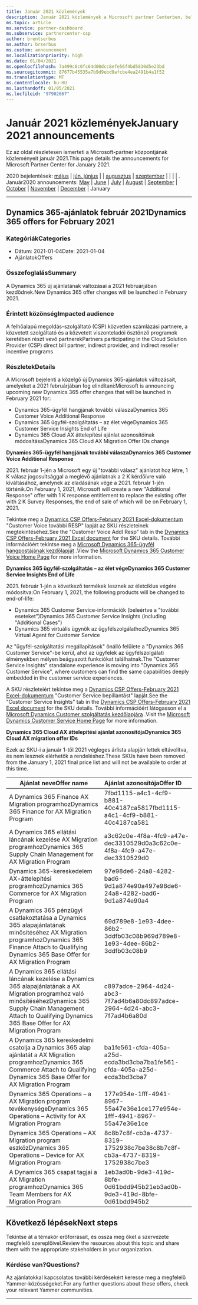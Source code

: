 ```yaml
---
title: Január 2021 közlemények
description: Január 2021 közlemények a Microsoft partner Centerben, beleértve az új képességeket, promóciókat, ajánlatokat, piacokat és a meglévő ajánlatok módosításait.
ms.topic: article
ms.service: partner-dashboard
ms.subservice: partnercenter-csp
author: brentserbus
ms.author: brserbus
ms.custom: announcement
ms.localizationpriority: high
ms.date: 01/04/2021
ms.openlocfilehash: 7a499c8c0fc64d00dcc8efe56f4bd5830d5e23bd
ms.sourcegitcommit: 87677b45535a7b9d9ebd9afcbe4ea2491b4a1f52
ms.translationtype: MT
ms.contentlocale: hu-HU
ms.lasthandoff: 01/05/2021
ms.locfileid: "97902667"
---
```

# <a name="january-2021-announcements"></a><span data-ttu-id="e74b5-103">Január 2021 közlemények</span><span class="sxs-lookup"><span data-stu-id="e74b5-103">January 2021 announcements</span></span>

<span data-ttu-id="e74b5-104">Ez az oldal részletesen ismerteti a Microsoft-partner központjának közleményeit január 2021.</span><span class="sxs-lookup"><span data-stu-id="e74b5-104">This page details the announcements for Microsoft Partner Center for January 2021.</span></span>

<span data-ttu-id="e74b5-105">2020 bejelentések: [május](2020-may.md)  |  [jún. június](2020-june.md)  |  [](2020-july.md)  |  [augusztus](2020-august.md)  |  [szeptember](2020-september.md)  |  [](2020-October.md)  |  [](2020-november.md)  |  [](2020-december.md) | . Január</span><span class="sxs-lookup"><span data-stu-id="e74b5-105">2020 announcements: [May](2020-may.md) | [June](2020-june.md) | [July](2020-july.md) | [August](2020-august.md) | [September](2020-september.md) | [October](2020-October.md) | [November](2020-november.md) | [December](2020-december.md) | January</span></span>

________________

## <a name="dynamics-365-offers-for-february-2021"></a><a name="1"></a><span data-ttu-id="e74b5-106">Dynamics 365-ajánlatok február 2021</span><span class="sxs-lookup"><span data-stu-id="e74b5-106">Dynamics 365 offers for February 2021</span></span>

### <a name="categories"></a><span data-ttu-id="e74b5-107">Kategóriák</span><span class="sxs-lookup"><span data-stu-id="e74b5-107">Categories</span></span>

- <span data-ttu-id="e74b5-108">Dátum: 2021-01-04</span><span class="sxs-lookup"><span data-stu-id="e74b5-108">Date: 2021-01-04</span></span>
- <span data-ttu-id="e74b5-109">Ajánlatok</span><span class="sxs-lookup"><span data-stu-id="e74b5-109">Offers</span></span>

### <a name="summary"></a><span data-ttu-id="e74b5-110">Összefoglalás</span><span class="sxs-lookup"><span data-stu-id="e74b5-110">Summary</span></span>

<span data-ttu-id="e74b5-111">A Dynamics 365 új ajánlatának változásai a 2021 februárjában kezdődnek.</span><span class="sxs-lookup"><span data-stu-id="e74b5-111">New Dynamics 365 offer changes will be launched in February 2021.</span></span>

### <a name="impacted-audience"></a><span data-ttu-id="e74b5-112">Érintett közönség</span><span class="sxs-lookup"><span data-stu-id="e74b5-112">Impacted audience</span></span>

<span data-ttu-id="e74b5-113">A felhőalapú megoldás-szolgáltató (CSP) közvetlen számlázási partnere, a közvetett szolgáltató és a közvetett viszonteladói ösztönző programok keretében részt vevő partnerek</span><span class="sxs-lookup"><span data-stu-id="e74b5-113">Partners participating in the Cloud Solution Provider (CSP) direct bill partner, indirect provider, and indirect reseller incentive programs</span></span>

### <a name="details"></a><span data-ttu-id="e74b5-114">Részletek</span><span class="sxs-lookup"><span data-stu-id="e74b5-114">Details</span></span>

<span data-ttu-id="e74b5-115">A Microsoft bejelenti a közelgő új Dynamics 365-ajánlatok változásait, amelyeket a 2021 februárjában fog elindítani:</span><span class="sxs-lookup"><span data-stu-id="e74b5-115">Microsoft is announcing upcoming new Dynamics 365 offer changes that will be launched in February 2021 for:</span></span>

- <span data-ttu-id="e74b5-116">Dynamics 365-ügyfél hangjának további válasza</span><span class="sxs-lookup"><span data-stu-id="e74b5-116">Dynamics 365 Customer Voice Additional Response</span></span>
- <span data-ttu-id="e74b5-117">Dynamics 365 ügyfél-szolgáltatás – az élet vége</span><span class="sxs-lookup"><span data-stu-id="e74b5-117">Dynamics 365 Customer Service Insights End of Life</span></span>
- <span data-ttu-id="e74b5-118">Dynamics 365 Cloud AX áttelepítési ajánlat azonosítóinak módosítása</span><span class="sxs-lookup"><span data-stu-id="e74b5-118">Dynamics 365 Cloud AX Migration Offer IDs change</span></span>

<span data-ttu-id="e74b5-119">**Dynamics 365-ügyfél hangjának további válasza**</span><span class="sxs-lookup"><span data-stu-id="e74b5-119">**Dynamics 365 Customer Voice Additional Response**</span></span>

<span data-ttu-id="e74b5-120">2021. február 1-jén a Microsoft egy új "további válasz" ajánlatot hoz létre, 1 K válasz jogosultsággal a meglévő ajánlatnak a 2 K kérdőívre való kiváltásához, amelynek az eladásának vége a 2021. február 1-jén történik.</span><span class="sxs-lookup"><span data-stu-id="e74b5-120">On February 1, 2021, Microsoft will create a new "Additional Response" offer with 1 K response entitlement to replace the existing offer with 2 K Survey Responses, the end of sale of which will be on February 1, 2021.</span></span>

<span data-ttu-id="e74b5-121">Tekintse meg a [Dynamics CSP Offers-February 2021 Excel-dokumentum](https://partner.microsoft.com/resources/detail/dynamics-csp-offers-february-2021-xls) "Customer Voice további RESP" lapját az SKU részleteinek megtekintéséhez.</span><span class="sxs-lookup"><span data-stu-id="e74b5-121">See the "Customer Voice Addl Resp" tab in the [Dynamics CSP Offers-February 2021 Excel document](https://partner.microsoft.com/resources/detail/dynamics-csp-offers-february-2021-xls) for the SKU details.</span></span> <span data-ttu-id="e74b5-122">További információért tekintse meg a [Microsoft Dynamics 365-ügyfél hangpostájának kezdőlapját](https://dynamics.microsoft.com/en-us/customer-voice/overview/) .</span><span class="sxs-lookup"><span data-stu-id="e74b5-122">View the [Microsoft Dynamics 365 Customer Voice Home Page](https://dynamics.microsoft.com/en-us/customer-voice/overview/) for more information.</span></span>

<span data-ttu-id="e74b5-123">**Dynamics 365 ügyfél-szolgáltatás – az élet vége**</span><span class="sxs-lookup"><span data-stu-id="e74b5-123">**Dynamics 365 Customer Service Insights End of Life**</span></span>

<span data-ttu-id="e74b5-124">2021. február 1-jén a következő termékek lesznek az életciklus végére módosítva:</span><span class="sxs-lookup"><span data-stu-id="e74b5-124">On February 1, 2021, the following products will be changed to end-of-life:</span></span>

- <span data-ttu-id="e74b5-125">Dynamics 365 Customer Service-információk (beleértve a "további eseteket")</span><span class="sxs-lookup"><span data-stu-id="e74b5-125">Dynamics 365 Customer Service Insights (including "Additional Cases")</span></span>
- <span data-ttu-id="e74b5-126">Dynamics 365 virtuális ügynök az ügyfélszolgálathoz</span><span class="sxs-lookup"><span data-stu-id="e74b5-126">Dynamics 365 Virtual Agent for Customer Service</span></span>

<span data-ttu-id="e74b5-127">Az "ügyfél-szolgáltatási megállapítások" önálló felülete a "Dynamics 365 Customer Service"-be kerül, ahol az ügyfelek az ügyfélszolgálati élményekben mélyen beágyazott funkciókat találhatnak.</span><span class="sxs-lookup"><span data-stu-id="e74b5-127">The "Customer Service Insights" standalone experience is moving into "Dynamics 365 Customer Service", where customers can find the same capabilities deeply embedded in the customer service experiences.</span></span>  

<span data-ttu-id="e74b5-128">A SKU részleteiért tekintse meg a [Dynamics CSP Offers-February 2021 Excel-dokumentum](https://partner.microsoft.com/resources/detail/dynamics-csp-offers-february-2021-xls) "Customer Service bepillantást" lapját.</span><span class="sxs-lookup"><span data-stu-id="e74b5-128">See the "Customer Service Insights" tab in the [Dynamics CSP Offers-February 2021 Excel document](https://partner.microsoft.com/resources/detail/dynamics-csp-offers-february-2021-xls) for the SKU details.</span></span> <span data-ttu-id="e74b5-129">További információért látogasson el a [Microsoft Dynamics Customer szolgáltatás kezdőlapjára](https://dynamics.microsoft.com/customer-service/overview/) .</span><span class="sxs-lookup"><span data-stu-id="e74b5-129">Visit the [Microsoft Dynamics Customer Service Home Page](https://dynamics.microsoft.com/customer-service/overview/) for more information.</span></span>

<span data-ttu-id="e74b5-130">**Dynamics 365 Cloud AX áttelepítési ajánlat azonosítója**</span><span class="sxs-lookup"><span data-stu-id="e74b5-130">**Dynamics 365 Cloud AX migration offer IDs**</span></span>

<span data-ttu-id="e74b5-131">Ezek az SKU-i a január 1-től 2021 végleges árlista alapján lettek eltávolítva, és nem lesznek elérhetők a rendeléshez.</span><span class="sxs-lookup"><span data-stu-id="e74b5-131">These SKUs have been removed from the January 1, 2021 final price list and will not be available to order at this time.</span></span> 

   |<span data-ttu-id="e74b5-132">**Ajánlat neve**</span><span class="sxs-lookup"><span data-stu-id="e74b5-132">**Offer name**</span></span>|<span data-ttu-id="e74b5-133">**Ajánlat azonosítója**</span><span class="sxs-lookup"><span data-stu-id="e74b5-133">**Offer ID**</span></span>|
   |-------------------|:------|
   |<span data-ttu-id="e74b5-134">A Dynamics 365 Finance AX Migration programhoz</span><span class="sxs-lookup"><span data-stu-id="e74b5-134">Dynamics 365 Finance for AX Migration Program</span></span>|<span data-ttu-id="e74b5-135">7fbd1115-a4c1-4cf9-b881-40c4187ca581</span><span class="sxs-lookup"><span data-stu-id="e74b5-135">7fbd1115-a4c1-4cf9-b881-40c4187ca581</span></span>|
   |<span data-ttu-id="e74b5-136">A Dynamics 365 ellátási láncának kezelése AX Migration programhoz</span><span class="sxs-lookup"><span data-stu-id="e74b5-136">Dynamics 365 Supply Chain Management for AX Migration Program</span></span>|<span data-ttu-id="e74b5-137">a3c62c0e-4f8a-4fc9-a47e-dec3310529d0</span><span class="sxs-lookup"><span data-stu-id="e74b5-137">a3c62c0e-4f8a-4fc9-a47e-dec3310529d0</span></span>|
   |<span data-ttu-id="e74b5-138">Dynamics 365-kereskedelem AX-áttelepítési programhoz</span><span class="sxs-lookup"><span data-stu-id="e74b5-138">Dynamics 365 Commerce for AX Migration Program</span></span>|<span data-ttu-id="e74b5-139">97e98de6-24a8-4282-bad6-9d1a874e90a4</span><span class="sxs-lookup"><span data-stu-id="e74b5-139">97e98de6-24a8-4282-bad6-9d1a874e90a4</span></span>|
   |<span data-ttu-id="e74b5-140">A Dynamics 365 pénzügyi csatlakoztatása a Dynamics 365 alapajánlatának minősítéséhez AX Migration programhoz</span><span class="sxs-lookup"><span data-stu-id="e74b5-140">Dynamics 365 Finance Attach to Qualifying Dynamics 365 Base Offer for AX Migration Program</span></span>|<span data-ttu-id="e74b5-141">69d789e8-1e93-4dee-86b2-3ddfb03c08b9</span><span class="sxs-lookup"><span data-stu-id="e74b5-141">69d789e8-1e93-4dee-86b2-3ddfb03c08b9</span></span>|
   |<span data-ttu-id="e74b5-142">A Dynamics 365 ellátási láncának kezelése a Dynamics 365 alapajánlatának a AX Migration programhoz való minősítéséhez</span><span class="sxs-lookup"><span data-stu-id="e74b5-142">Dynamics 365 Supply Chain Management Attach to Qualifying Dynamics 365 Base Offer for AX Migration Program</span></span>|<span data-ttu-id="e74b5-143">c897adce-2964-4d24-abc3-7f7ad4b6a80d</span><span class="sxs-lookup"><span data-stu-id="e74b5-143">c897adce-2964-4d24-abc3-7f7ad4b6a80d</span></span>|
   |<span data-ttu-id="e74b5-144">A Dynamics 365 kereskedelmi csatolja a Dynamics 365 alap ajánlatát a AX Migration programhoz</span><span class="sxs-lookup"><span data-stu-id="e74b5-144">Dynamics 365 Commerce Attach to Qualifying Dynamics 365 Base Offer for AX Migration Program</span></span>|<span data-ttu-id="e74b5-145">ba1fe561-cfda-405a-a25d-ecda3bd3cba7</span><span class="sxs-lookup"><span data-stu-id="e74b5-145">ba1fe561-cfda-405a-a25d-ecda3bd3cba7</span></span>|
   |<span data-ttu-id="e74b5-146">Dynamics 365 Operations – a AX Migration program tevékenysége</span><span class="sxs-lookup"><span data-stu-id="e74b5-146">Dynamics 365 Operations – Activity for AX Migration Program</span></span>|<span data-ttu-id="e74b5-147">177e954e-1fff-4941-8967-55a47e36e1ce</span><span class="sxs-lookup"><span data-stu-id="e74b5-147">177e954e-1fff-4941-8967-55a47e36e1ce</span></span>|
   |<span data-ttu-id="e74b5-148">Dynamics 365 Operations – AX Migration program eszköz</span><span class="sxs-lookup"><span data-stu-id="e74b5-148">Dynamics 365 Operations – Device for AX Migration Program</span></span>|<span data-ttu-id="e74b5-149">8c8b7c8f-cb3a-4737-8319-1752938c7be3</span><span class="sxs-lookup"><span data-stu-id="e74b5-149">8c8b7c8f-cb3a-4737-8319-1752938c7be3</span></span>|
   |<span data-ttu-id="e74b5-150">A Dynamics 365 csapat tagjai a AX Migration programhoz</span><span class="sxs-lookup"><span data-stu-id="e74b5-150">Dynamics 365 Team Members for AX Migration Program</span></span>|<span data-ttu-id="e74b5-151">1eb3ad0b-9de3-419d-8bfe-0d61bdd945b2</span><span class="sxs-lookup"><span data-stu-id="e74b5-151">1eb3ad0b-9de3-419d-8bfe-0d61bdd945b2</span></span>|

## <a name="next-steps"></a><span data-ttu-id="e74b5-152">Következő lépések</span><span class="sxs-lookup"><span data-stu-id="e74b5-152">Next steps</span></span>

<span data-ttu-id="e74b5-153">Tekintse át a témakör erőforrásait, és ossza meg őket a szervezete megfelelő szereplőivel.</span><span class="sxs-lookup"><span data-stu-id="e74b5-153">Review the resources about this topic and share them with the appropriate stakeholders in your organization.</span></span> 

### <a name="questions"></a><span data-ttu-id="e74b5-154">Kérdése van?</span><span class="sxs-lookup"><span data-stu-id="e74b5-154">Questions?</span></span>

<span data-ttu-id="e74b5-155">Az ajánlatokkal kapcsolatos további kérdésekért keresse meg a megfelelő Yammer-közösségeket.</span><span class="sxs-lookup"><span data-stu-id="e74b5-155">For any further questions about these offers, check your relevant Yammer communities.</span></span>

________________
